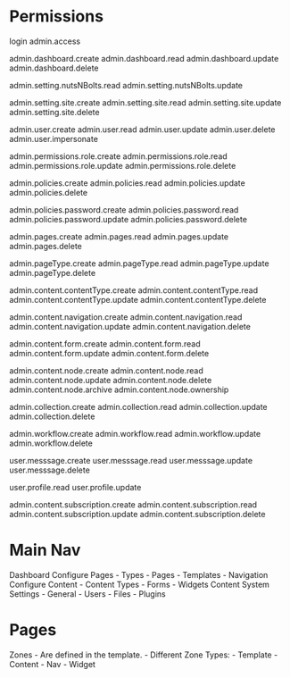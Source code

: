 Permissions
===========
login
admin.access

admin.dashboard.create
admin.dashboard.read
admin.dashboard.update
admin.dashboard.delete

admin.setting.nutsNBolts.read
admin.setting.nutsNBolts.update

admin.setting.site.create
admin.setting.site.read
admin.setting.site.update
admin.setting.site.delete

admin.user.create
admin.user.read
admin.user.update
admin.user.delete
admin.user.impersonate

admin.permissions.role.create
admin.permissions.role.read
admin.permissions.role.update
admin.permissions.role.delete

admin.policies.create
admin.policies.read
admin.policies.update
admin.policies.delete

admin.policies.password.create
admin.policies.password.read
admin.policies.password.update
admin.policies.password.delete

admin.pages.create
admin.pages.read
admin.pages.update
admin.pages.delete

admin.pageType.create
admin.pageType.read
admin.pageType.update
admin.pageType.delete

admin.content.contentType.create
admin.content.contentType.read
admin.content.contentType.update
admin.content.contentType.delete

admin.content.navigation.create
admin.content.navigation.read
admin.content.navigation.update
admin.content.navigation.delete

admin.content.form.create
admin.content.form.read
admin.content.form.update
admin.content.form.delete

admin.content.node.create
admin.content.node.read
admin.content.node.update
admin.content.node.delete
admin.content.node.archive
admin.content.node.ownership

admin.collection.create
admin.collection.read
admin.collection.update
admin.collection.delete

admin.workflow.create
admin.workflow.read
admin.workflow.update
admin.workflow.delete

user.messsage.create
user.messsage.read
user.messsage.update
user.messsage.delete

user.profile.read
user.profile.update

admin.content.subscription.create
admin.content.subscription.read
admin.content.subscription.update
admin.content.subscription.delete









Main Nav
========
Dashboard
Configure Pages
	- Types
	- Pages
	- Templates
	- Navigation
Configure Content
	- Content Types
	- Forms
	- Widgets
Content
	<dynamic>
System Settings
	- General
	- Users
	- Files
	- Plugins



Pages
=====


Zones
	- Are defined in the template.
	- Different Zone Types:
		- Template
		- Content
		- Nav
		- Widget
